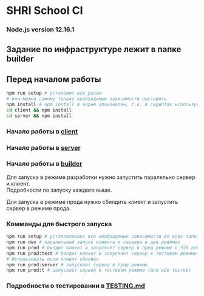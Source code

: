 # SHRI School CI

### Node.js version 12.16.1

## Задание по инфраструктуре лежит в папке builder

## Перед началом работы

```bash
npm run setup # установит все разом
# или можно самому только необходимые зависимости поставить
npm install # npm install в корне опционален, т.к. в скриптах используется npx
cd client && npm install
cd server && npm install
```

### Начало работы в [client](client/README.md)

### Начало работы в [server](server/README.md)

### Начало работы в [builder](builder/README.md)

Для запуска в режиме разработки нужно запустить паралельно сервер и клиент.  
Подробности по запуску каждого выше.

Для запуска в режиме прода нужно сбилдить клиент и запустить сервер в режиме прода.

### Комманды для быстрого запуска

```bash
npm run setup # устанавливает все необходимые зависимости во всех папках
npm run dev # паралельный запуск клиента и сервера в дев режимах
npm run prod # билдит клиент и запускает сервер в прод режиме с SSR клиента
npm run prod:test # билдит клиент и запускает сервер в тестовом режиме. (для e2e тестов)
# Использовать если клиент сбилжен
npm run prod:server # запускает сервер в прод режиме
npm run prod:t # запускает сервер в тестовом режиме (для e2e тестов)
```

### Подробности о тестировании в [TESTING.md](TESTING.md)
